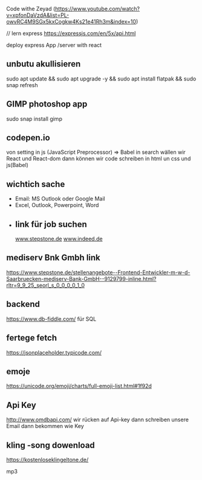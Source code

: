  Code withe Zeyad
 (https://www.youtube.com/watch?v=xpfonDaVzdA&list=PL-owvRC4M9SGx5kxCogkw4Ks21e41Rh3m&index=10)

// lern express
https://expressjs.com/en/5x/api.html


 deploy express App /server with react

## unbutu akullisieren
 sudo apt update && sudo apt upgrade -y && sudo apt install flatpak && sudo snap refresh

## GIMP photoshop app
 sudo snap install gimp

 ## codepen.io
 von setting  in js (JavaScript Preprocessor) => Babel 
 in search wällen wir React und React-dom
 dann können wir code schreiben in html un css und js(Babel)

 ## wichtich sache
 - Email: MS Outlook oder Google Mail
 - Excel, Outlook, Powerpoint, Word
- ## link für job suchen
   www.stepstone.de
   www.indeed.de


## mediserv Bnk Gmbh link
https://www.stepstone.de/stellenangebote--Frontend-Entwickler-m-w-d-Saarbruecken-mediserv-Bank-GmbH--9129799-inline.html?rltr=9_9_25_seorl_s_0_0_0_0_1_0
   ## backend
   https://www.db-fiddle.com/ 
   für SQL
   
   ## fertege fetch
   https://jsonplaceholder.typicode.com/
   ## emoje
   https://unicode.org/emoji/charts/full-emoji-list.html#1f92d

   ## Api Key
   http://www.omdbapi.com/ 
   wir rücken auf Api-key 
   dann schreiben unsere Email 
   dann bekommen wie Key

   ## kling -song dowenload
   https://kostenloseklingeltone.de/

   mp3